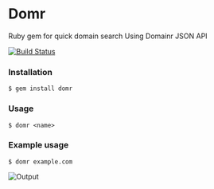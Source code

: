 Domr
====

Ruby gem for quick domain search
Using Domainr JSON API

[![Build Status](https://secure.travis-ci.org/shvelo/domr.png)](http://travis-ci.org/shvelo/domr)

### Installation
    $ gem install domr

### Usage
    $ domr <name>
    
### Example usage
    $ domr example.com

![Output](http://shvelo.github.com/domr/images/full.jpg)